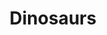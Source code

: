 ---
pid: llp166
title: Dinosaurs
location_transcription: woods
coordinates: "[-75.211895953681, 40.050214113748]"
zipcode: 
gen_neighborhood: 
neighborhood: 
outside_phl: 
age: '9'
age_range: 6-13
instagram: 
image_file_name: llp_166.jpg
proposal_transcription: |-
  stegosarus

  warning

  its a dino!

  in danger
topic: Animals,History
topic_summary: 0, 0
type: Sculpture Statue
keywords_other: dinosaur, stegosaurus
credit: 
image_labels: 
twitter: 
facebook: 
permalink: "/monuments/llp166/"
layout: item-page
---